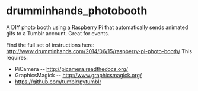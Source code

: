 drumminhands_photobooth
=======================

A DIY photo booth using a Raspberry Pi that automatically sends animated gifs to a Tumblr account. Great for events.

Find the full set of instructions here: http://www.drumminhands.com/2014/06/15/raspberry-pi-photo-booth/
This requires:
  - PiCamera -- http://picamera.readthedocs.org/
  - GraphicsMagick -- http://www.graphicsmagick.org/
  - https://github.com/tumblr/pytumblr
